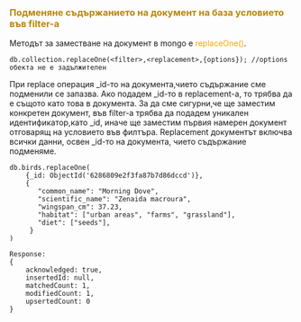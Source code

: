 ### <span style="color:darkgoldenrod"> Подменяне съдържанието на документ на база условието във filter-a
Методът за заместване на документ в mongo e <span style="color:orange">replaceOne()</span>.

    db.collection.replaceOne(<filter>,<replacement>,{options}); //options обекта не е задължителен

При replace операция _id-то на документа,чието съдържание сме подменили се запазва. 
Ако подадем _id-то в replacement-a, то трябва да е същото като това в документа.
За да сме сигурни,че ще заместим конкретен документ, във filter-a трябва да подадем уникален идентификатор,като _id, 
иначе ще заместим първия намерен документ отговарящ на условието във филтъра.
Replacement документът включва всички данни, освен _id-то на документа, чието съдържание подменяме.

    db.birds.replaceOne(
        {_id: ObjectId('6286809e2f3fa87b7d86dccd')},
        {
           "common_name": "Morning Dove",
           "scientific_name": "Zenaida macroura",
           "wingspan_cm": 37.23,
           "habitat": ["urban areas", "farms", "grassland"],
           "diet": ["seeds"],
         }
    )

    Response:
    {
        acknowledged: true,
        insertedId: null,
        matchedCount: 1,
        modifiedCount: 1,
        upsertedCount: 0
    }

